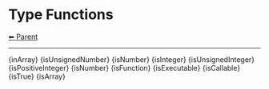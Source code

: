 # Type Functions

<!-- TEMPLATE header 2 -->
[⬅ Parent ](../)
<hr />

{inArray}
{isUnsignedNumber}
{isNumber}
{isInteger}
{isUnsignedInteger}
{isPositiveInteger}
{isNumber}
{isFunction}
{isExecutable}
{isCallable}
{isTrue}
{isArray}
